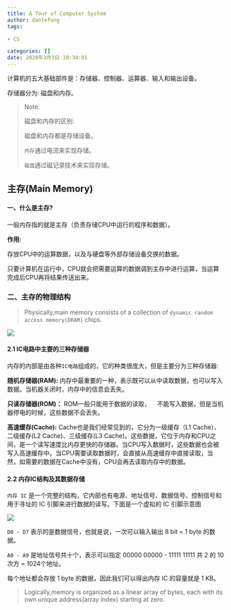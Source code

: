 ```yaml
---
title: A Tour of Computer System
author: dantefung
tags:

- CS

categories: []
date: 2020年3月3日 10:34:01
---
```




计算机的五大基础部件是：存储器、控制器、运算器、输入和输出设备。

存储器分为: 磁盘和内存。

> Note:
> 
> 磁盘和内存的区别:
> 
> 磁盘和内存都是存储设备。
> 
> `内存`通过电流来实现存储。
> 
> `磁盘`通过磁记录技术来实现存储。

## 主存(Main Memory)

#### 一、什么是主存?

一般内存指的就是主存（负责存储CPU中运行的程序和数据）。

**作用:**

存放CPU中的运算数据，以及与硬盘等外部存储设备交换的数据。

只要计算机在运行中，CPU就会把需要运算的数据调到主存中进行运算，当运算完成后CPU再将结果传送出来。

### 二、主存的物理结构

> Physically,main memory consists of a collection of `dynamic random access memory(DRAM)` chips.

![](https://imgkr.cn-bj.ufileos.com/f9f48492-ffad-4df8-8f34-68b3ac278dc2.png)

#### 2.1 IC电路中主要的三种存储器

内存的内部是由各种`IC电路`组成的，它的种类很庞大，但是主要分为三种存储器:

**随机存储器(RAM):**  内存中最重要的一种，表示既可以从中读取数据，也可以写入数据。当机器关闭时，内存中的信息会丢失。

**只读存储器(ROM)：** ROM一般只能用于数据的读取，    不能写入数据，但是当机器停电的时候，这些数据不会丢失。

**高速缓存(Cache):**  Cache也是我们经常见到的，它分为一级缓存（L1 Cache）、二级缓存(L2 Cache)、三级缓存(L3 Cache)。这些数据，它位于内存和CPU之间，是一个读写速度比内存更快的存储器。当CPU写入数据时，这些数据也会被写入高速缓存中。当CPU需要读取数据时，会直接从高速缓存中直接读取，当然，如需要的数据在Cache中没有，CPU会再去读取内存中的数据。

#### 2.2 内存IC结构及其数据存储

`内存 IC` 是一个完整的结构，它内部也有电源、地址信号、数据信号、控制信号和用于寻址的 IC 引脚来进行数据的读写。下面是一个虚拟的 IC 引脚示意图

![](C:\Users\fenghaolin\AppData\Roaming\marktext\images\2020-03-02-15-18-29-image.png)

`D0 - D7` 表示的是数据信号，也就是说，一次可以输入输出 8 bit = 1 byte 的数据。

`A0 - A9` 是地址信号共十个，表示可以指定 00000 00000 - 11111 11111 共 2 的 10次方 = 1024个地址。

每个地址都会存放 1 byte 的数据，因此我们可以得出内存 IC 的容量就是 1 KB。

> Logically,memory is organized as a linear array of bytes, each with its own unique address(array index) starting at zero.
